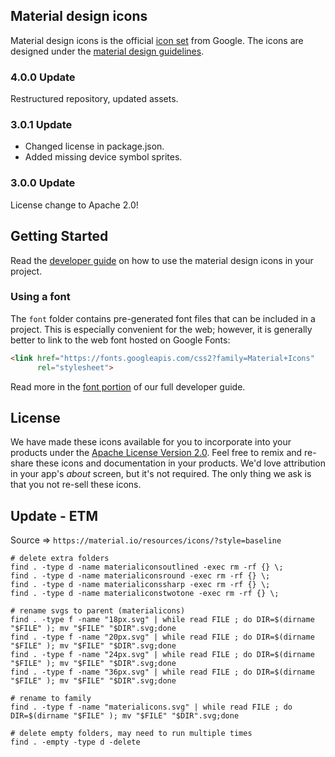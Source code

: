 ## Material design icons

Material design icons is the official [icon set](https://www.google.com/design/spec/style/icons.html#icons-system-icons) from Google.  The icons are designed under the [material design guidelines](https://material.io/guidelines/).

### 4.0.0 Update

Restructured repository, updated assets.

### 3.0.1 Update

* Changed license in package.json.
* Added missing device symbol sprites.

### 3.0.0 Update

License change to Apache 2.0!

## Getting Started

Read the [developer guide](https://google.github.io/material-design-icons/) on how to use the material design icons in your project.

### Using a font

The `font` folder contains pre-generated font files that can be included in a project. This is especially convenient for the web; however, it is generally better to link to the web font hosted on Google Fonts:

```html
<link href="https://fonts.googleapis.com/css2?family=Material+Icons"
      rel="stylesheet">
```

Read more in the [font portion](https://google.github.io/material-design-icons/#icon-font-for-the-web) of our full developer guide.


## License

We have made these icons available for you to incorporate into your products under the [Apache License Version 2.0](https://www.apache.org/licenses/LICENSE-2.0.txt). Feel free to remix and re-share these icons and documentation in your products.
We'd love attribution in your app's *about* screen, but it's not required. The only thing we ask is that you not re-sell these icons.

## Update - ETM

Source => `https://material.io/resources/icons/?style=baseline`

```shell
# delete extra folders
find . -type d -name materialiconsoutlined -exec rm -rf {} \;
find . -type d -name materialiconsround -exec rm -rf {} \;
find . -type d -name materialiconssharp -exec rm -rf {} \;
find . -type d -name materialiconstwotone -exec rm -rf {} \;

# rename svgs to parent (materialicons)
find . -type f -name "18px.svg" | while read FILE ; do DIR=$(dirname "$FILE" ); mv "$FILE" "$DIR".svg;done
find . -type f -name "20px.svg" | while read FILE ; do DIR=$(dirname "$FILE" ); mv "$FILE" "$DIR".svg;done
find . -type f -name "24px.svg" | while read FILE ; do DIR=$(dirname "$FILE" ); mv "$FILE" "$DIR".svg;done
find . -type f -name "36px.svg" | while read FILE ; do DIR=$(dirname "$FILE" ); mv "$FILE" "$DIR".svg;done

# rename to family
find . -type f -name "materialicons.svg" | while read FILE ; do DIR=$(dirname "$FILE" ); mv "$FILE" "$DIR".svg;done

# delete empty folders, may need to run multiple times
find . -empty -type d -delete
```